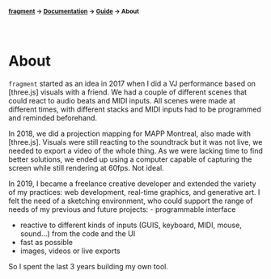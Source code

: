 #### <sup>[fragment](../../README.md) → [Documentation](../README.md) → [Guide](../README.md#guide) → About</sup>
<br>

# About

`fragment` started as an idea in 2017 when I did a VJ performance based on [three.js] visuals with a friend. We had a couple of different scenes that could react to audio beats and MIDI inputs. All scenes were made at different times, with different stacks and MIDI inputs had to be programmed and reminded beforehand.

In 2018, we did a projection mapping for MAPP Montreal, also made with [three.js]. Visuals were still reacting to the soundtrack but it was not live, we needed to export a video of the whole thing. As we were lacking time to find better solutions, we ended up using a computer capable of capturing the screen while still rendering at 60fps. Not ideal.

In 2019, I became a freelance creative developer and extended the variety of my practices: web development, real-time graphics, and generative art. I felt the need of a sketching environment, who could support the range of needs of my previous and future projects: - programmable interface
- reactive to different kinds of inputs (GUIS, keyboard, MIDI, mouse, sound...) from the code and the UI
- fast as possible
- images, videos or live exports

So I spent the last 3 years building my own tool.
